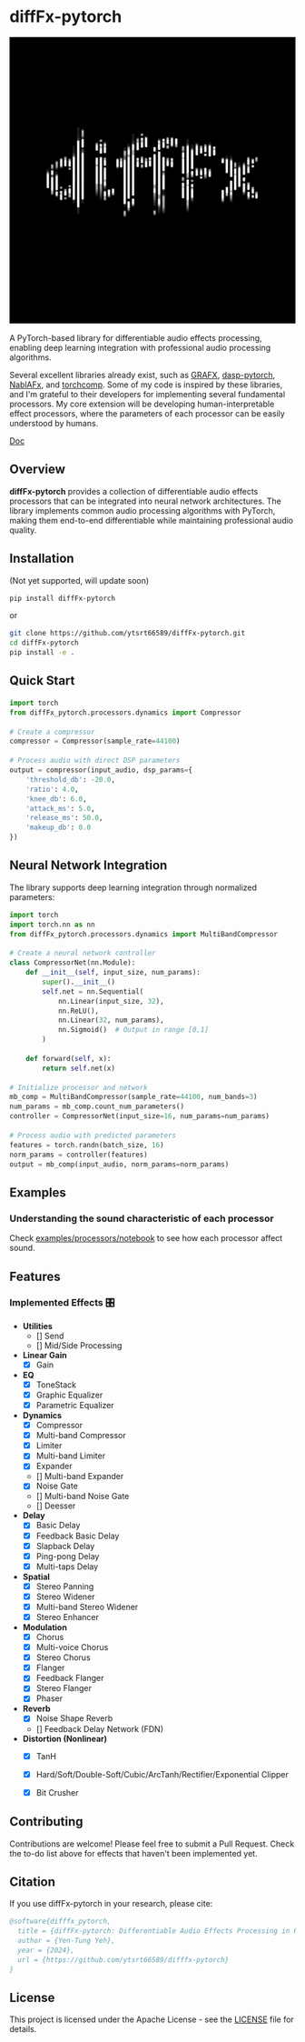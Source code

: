 # diffFx-pytorch

![image info](./assets/logo.jpg)

A PyTorch-based library for differentiable audio effects processing, enabling deep learning integration with professional audio processing algorithms.


Several excellent libraries already exist, such as [GRAFX](https://github.com/sh-lee97/grafx), [dasp-pytorch](https://github.com/csteinmetz1/dasp-pytorch), [NablAFx](https://arxiv.org/abs/2502.11668), and [torchcomp](https://github.com/DiffAPF/torchcomp). Some of my code is inspired by these libraries, and I'm grateful to their developers for implementing several fundamental processors. My core extension will be developing human-interpretable effect processors, where the parameters of each processor can be easily understood by humans. 

[Doc](https://difffx-pytorch.readthedocs.io/en/latest/)
## Overview

**diffFx-pytorch** provides a collection of differentiable audio effects processors that can be  integrated into neural network architectures. The library implements common audio processing algorithms with PyTorch, making them end-to-end differentiable while maintaining professional audio quality.


## Installation
(Not yet supported, will update soon)

```bash
pip install diffFx-pytorch
```

or 

```bash
git clone https://github.com/ytsrt66589/diffFx-pytorch.git
cd diffFx-pytorch
pip install -e .
```

## Quick Start

```python
import torch
from diffFx_pytorch.processors.dynamics import Compressor

# Create a compressor
compressor = Compressor(sample_rate=44100)

# Process audio with direct DSP parameters
output = compressor(input_audio, dsp_params={
    'threshold_db': -20.0,
    'ratio': 4.0,
    'knee_db': 6.0,
    'attack_ms': 5.0,
    'release_ms': 50.0,
    'makeup_db': 0.0
})
```

## Neural Network Integration

The library supports deep learning integration through normalized parameters:

```python
import torch
import torch.nn as nn
from diffFx_pytorch.processors.dynamics import MultiBandCompressor

# Create a neural network controller
class CompressorNet(nn.Module):
    def __init__(self, input_size, num_params):
        super().__init__()
        self.net = nn.Sequential(
            nn.Linear(input_size, 32),
            nn.ReLU(),
            nn.Linear(32, num_params),
            nn.Sigmoid()  # Output in range [0,1]
        )
    
    def forward(self, x):
        return self.net(x)

# Initialize processor and network
mb_comp = MultiBandCompressor(sample_rate=44100, num_bands=3)
num_params = mb_comp.count_num_parameters()
controller = CompressorNet(input_size=16, num_params=num_params)

# Process audio with predicted parameters
features = torch.randn(batch_size, 16)
norm_params = controller(features)
output = mb_comp(input_audio, norm_params=norm_params)
```

## Examples 

### Understanding the sound characteristic of each processor
Check [examples/processors/notebook](examples/processors/notebook) to see how each processor affect sound. 


## Features
### Implemented Effects 🎛️ 
- **Utilities**
  - [] Send 
  - [] Mid/Side Processing 
- **Linear Gain**
  - [x] Gain 
- **EQ**
  - [x] ToneStack
  - [x] Graphic Equalizer
  - [x] Parametric Equalizer
- **Dynamics**
  - [x] Compressor 
  - [x] Multi-band Compressor
  - [x] Limiter
  - [x] Multi-band Limiter
  - [x] Expander
  - [] Multi-band Expander
  - [x] Noise Gate
  - [] Multi-band Noise Gate
  - [] Deesser
- **Delay**
  - [x] Basic Delay 
  - [x] Feedback Basic Delay
  - [x] Slapback Delay
  - [x] Ping-pong Delay
  - [x] Multi-taps Delay
- **Spatial**
  - [x] Stereo Panning
  - [x] Stereo Widener
  - [x] Multi-band Stereo Widener
  - [x] Stereo Enhancer 
- **Modulation**
  - [x] Chorus
  - [x] Multi-voice Chorus
  - [x] Stereo Chorus
  - [x] Flanger
  - [x] Feedback Flanger
  - [x] Stereo Flanger 
  - [x] Phaser 
- **Reverb**
  - [x] Noise Shape Reverb
  - [] Feedback Delay Network (FDN)
- **Distortion (Nonlinear)**
  - [x] TanH
  - [x] Hard/Soft/Double-Soft/Cubic/ArcTanh/Rectifier/Exponential Clipper
  - [x] Bit Crusher 



## Contributing

Contributions are welcome! Please feel free to submit a Pull Request. Check the to-do list above for effects that haven't been implemented yet.

## Citation

If you use diffFx-pytorch in your research, please cite:

```bibtex
@software{difffx_pytorch,
  title = {diffFx-pytorch: Differentiable Audio Effects Processing in PyTorch},
  author = {Yen-Tung Yeh},
  year = {2024},
  url = {https://github.com/ytsrt66589/difffx-pytorch}
}
```

## License

This project is licensed under the Apache License - see the [LICENSE](LICENSE) file for details.
